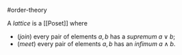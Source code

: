 #order-theory 

A _lattice_ is a [[Poset]] where 
- (_join_) every pair of elements $a, b$ has a _supremum_ $a \lor b$;
- (_meet_) every pair of elements $a, b$ has an _infimum_ $a \land b$.

